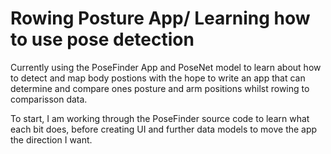 #  Rowing Posture App/ Learning how to use pose detection

Currently using the PoseFinder App and PoseNet model to learn about how to detect and map body postions with the hope to write an app that can determine and compare ones posture and arm positions whilst rowing to comparisson data.

To start, I am working through the PoseFinder source code to learn what each bit does, before creating UI and further data models to move the app the direction I want.

